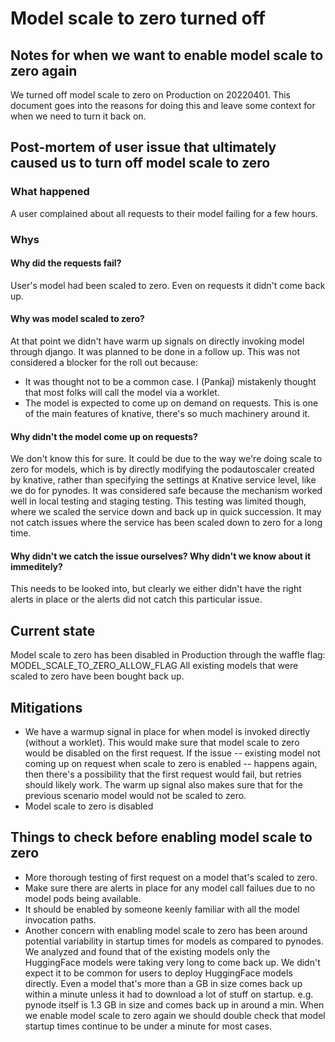 # Model scale to zero turned off

## Notes for when we want to enable model scale to zero again
We turned off model scale to zero on Production on 20220401. This document goes
into the reasons for doing this and leave some context for when we need to turn
it back on.


## Post-mortem of user issue that ultimately caused us to turn off model scale to zero
### What happened
A user complained about all requests to their model failing for a few hours.

### Whys

#### Why did the requests fail?
User's model had been scaled to zero. Even on requests it didn't come back up.

#### Why was model scaled to zero?
At that point we didn't have warm up signals on directly invoking model through
django. It was planned to be done in a follow up. This was not considered a
blocker for the roll out because:
- It was thought not to be a common case. I (Pankaj) mistakenly thought that
  most folks will call the model via a worklet.
- The model is expected to come up on demand on requests. This is one of the
  main features of knative, there's so much machinery around it.

#### Why didn't the model come up on requests?
We don't know this for sure. It could be due to the way we're doing scale to
zero for models, which is by directly modifying the podautoscaler created by
knative, rather than specifying the settings at Knative service level, like we
do for pynodes. It was considered safe because the mechanism worked well in
local testing and staging testing. This testing was limited though, where we
scaled the service down and back up in quick succession. It may not catch issues
where the service has been scaled down to zero for a long time. 


#### Why didn't we catch the issue ourselves? Why didn't we know about it immeditely?
This needs to be looked into, but clearly we either didn't have the right alerts
in place or the alerts did not catch this particular issue.

## Current state
Model scale to zero has been disabled in Production through the waffle flag:
MODEL_SCALE_TO_ZERO_ALLOW_FLAG
All existing models that were scaled to zero have been bought back up.


## Mitigations
- We have a warmup signal in place for when model is invoked directly (without a
worklet). This would make sure that model scale to zero would be disabled on the
first request. If the issue -- existing model not coming up on request when
scale to zero is enabled -- happens again, then there's a possibility that the
first request would fail, but retries should likely work. The warm up signal also
makes sure that for the previous scenario model would not be scaled to zero.
- Model scale to zero is disabled


## Things to check before enabling model scale to zero
- More thorough testing of first request on a model that's scaled to zero.
- Make sure there are alerts in place for any model call failues due to no model
pods being available.
- It should be enabled by someone keenly familiar with all the model invocation
  paths.
- Another concern with enabling model scale to zero has been around potential
  variability in startup times for models as compared to pynodes. We analyzed
  and found that of the existing models only the HuggingFace models were taking
  very long to come back up. We didn't expect it to be common for users to
  deploy HuggingFace models directly. Even a model that's more than a GB in size
  comes back up within a minute unless it had to download a lot of stuff on
  startup. e.g. pynode itself is 1.3 GB in size and comes back up in around a
  min. When we enable model scale to zero again we should double check that
  model startup times continue to be under a minute for most cases.
